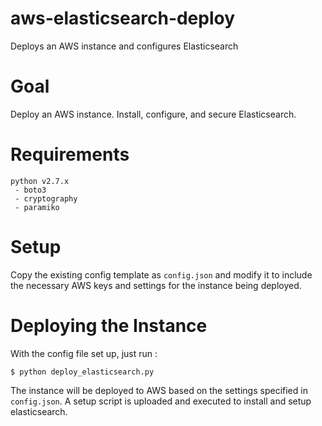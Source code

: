 # aws-elasticsearch-deploy
Deploys an AWS instance and configures Elasticsearch

# Goal
Deploy an AWS instance. 
Install, configure, and secure Elasticsearch.

# Requirements
```
python v2.7.x
 - boto3
 - cryptography
 - paramiko
```

# Setup
Copy the existing config template as `config.json` and modify it to include the necessary AWS keys and settings for the instance being deployed.

# Deploying the Instance
With the config file set up, just run : 
```
$ python deploy_elasticsearch.py
```
The instance will be deployed to AWS based on the settings specified in `config.json`. A setup script is uploaded and executed to install and setup elasticsearch.
